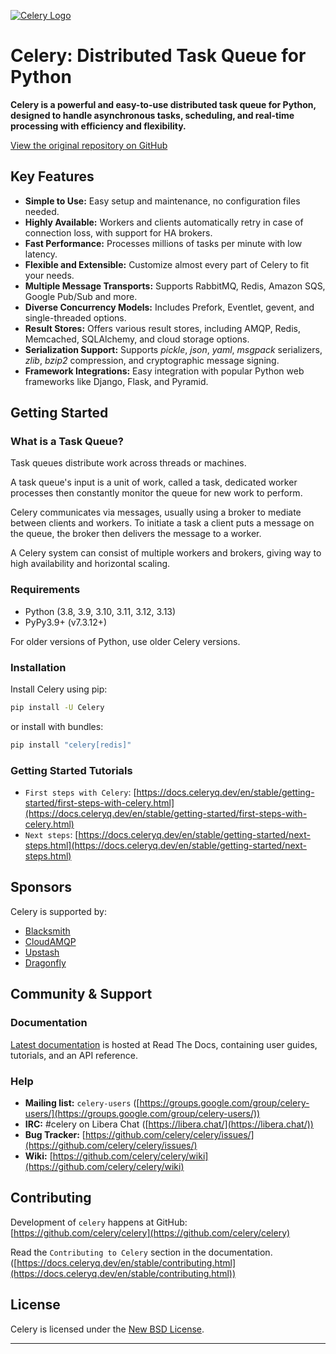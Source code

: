 [![Celery Logo](https://docs.celeryq.dev/en/latest/_images/celery-banner-small.png)](https://github.com/celery/celery)

# Celery: Distributed Task Queue for Python

**Celery is a powerful and easy-to-use distributed task queue for Python, designed to handle asynchronous tasks, scheduling, and real-time processing with efficiency and flexibility.**

[View the original repository on GitHub](https://github.com/celery/celery)

## Key Features

*   **Simple to Use:** Easy setup and maintenance, no configuration files needed.
*   **Highly Available:** Workers and clients automatically retry in case of connection loss, with support for HA brokers.
*   **Fast Performance:** Processes millions of tasks per minute with low latency.
*   **Flexible and Extensible:**  Customize almost every part of Celery to fit your needs.
*   **Multiple Message Transports:** Supports RabbitMQ, Redis, Amazon SQS, Google Pub/Sub and more.
*   **Diverse Concurrency Models:** Includes Prefork, Eventlet, gevent, and single-threaded options.
*   **Result Stores:**  Offers various result stores, including AMQP, Redis, Memcached, SQLAlchemy, and cloud storage options.
*   **Serialization Support:** Supports *pickle*, *json*, *yaml*, *msgpack* serializers, *zlib*, *bzip2* compression, and cryptographic message signing.
*   **Framework Integrations:** Easy integration with popular Python web frameworks like Django, Flask, and Pyramid.

## Getting Started

### What is a Task Queue?

Task queues distribute work across threads or machines.

A task queue's input is a unit of work, called a task, dedicated worker
processes then constantly monitor the queue for new work to perform.

Celery communicates via messages, usually using a broker
to mediate between clients and workers. To initiate a task a client puts a
message on the queue, the broker then delivers the message to a worker.

A Celery system can consist of multiple workers and brokers, giving way
to high availability and horizontal scaling.

### Requirements

*   Python (3.8, 3.9, 3.10, 3.11, 3.12, 3.13)
*   PyPy3.9+ (v7.3.12+)

For older versions of Python, use older Celery versions.

### Installation

Install Celery using pip:

```bash
pip install -U Celery
```

or install with bundles:

```bash
pip install "celery[redis]"
```

### Getting Started Tutorials

*   `First steps with Celery`:  [https://docs.celeryq.dev/en/stable/getting-started/first-steps-with-celery.html](https://docs.celeryq.dev/en/stable/getting-started/first-steps-with-celery.html)
*   `Next steps`: [https://docs.celeryq.dev/en/stable/getting-started/next-steps.html](https://docs.celeryq.dev/en/stable/getting-started/next-steps.html)

## Sponsors

Celery is supported by:

*   [Blacksmith](https://blacksmith.sh/)
*   [CloudAMQP](https://www.cloudamqp.com/)
*   [Upstash](http://upstash.com/?code=celery)
*   [Dragonfly](https://www.dragonflydb.io/)

## Community & Support

### Documentation

[Latest documentation](https://docs.celeryq.dev/en/latest/) is hosted at Read The Docs, containing user guides, tutorials, and an API reference.

### Help

*   **Mailing list:** `celery-users` ([https://groups.google.com/group/celery-users/](https://groups.google.com/group/celery-users/))
*   **IRC:**  \#celery on Libera Chat ([https://libera.chat/](https://libera.chat/))
*   **Bug Tracker:**  [https://github.com/celery/celery/issues/](https://github.com/celery/celery/issues/)
*   **Wiki:** [https://github.com/celery/celery/wiki](https://github.com/celery/celery/wiki)

## Contributing

Development of `celery` happens at GitHub: [https://github.com/celery/celery](https://github.com/celery/celery)

Read the `Contributing to Celery` section in the documentation. ([https://docs.celeryq.dev/en/stable/contributing.html](https://docs.celeryq.dev/en/stable/contributing.html))

## License

Celery is licensed under the [New BSD License](https://opensource.org/licenses/BSD-3-Clause).

---
